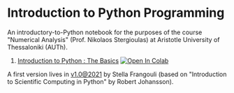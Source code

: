 # Introduction to Python Programming

An introductory-to-Python notebook for the purposes of the course "Numerical Analysis" (Prof. Nikolaos Stergioulas) at Aristotle University of Thessaloniki (AUTh).

1. [Introduction to Python : The Basics](https://github.com/asasli/Python_Intro_AUTh/blob/main/Intro_1.ipynb)   [![Open In Colab](https://colab.research.google.com/assets/colab-badge.svg)](https://colab.research.google.com/github/asasli/Python_Intro_AUTh/blob/main/Intro_1.ipynb)

A first version lives in [v1.0@2021](https://github.com/sfragkoul/Python_Intro) by Stella Frangouli (based on "Introduction to Scientific Computing in Python" by Robert Johansson).
